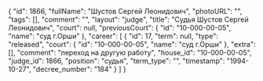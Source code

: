 {
    "id": 1866,
    "fullName": "Шустов Сергей Леонидович",
    "photoURL": "",
    "tags": [],
    "comment": "",
    "layout": "judge",
    "title": "Судья Шустов Сергей Леонидович",
    "court": null,
    "previousCourt": {
        "id": "10-000-00-05",
        "name": "суд г.Орши"
    },
    "career": [
        {
            "id": 17,
            "term": null,
            "type": "released",
            "court": {
                "id": "10-000-00-05",
                "name": "суд г.Орши"
            },
            "extra": [],
            "comment": "переход на другую работу",
            "house_id": "10-000-00-05",
            "judge_id": 1866,
            "position": "судья",
            "term_type": "",
            "timestamp": "1994-10-27",
            "decree_number": "184"
        }
    ]
}